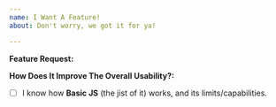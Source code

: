 ```yaml
---
name: I Want A Feature!
about: Don't worry, we got it for ya!

---
```


**Feature Request:** <!-- Info -->

**How Does It Improve The Overall Usability?:** <!-- How it improves package -->

- [ ] I know how **Basic JS** (the jist of it) works, and its limits/capabilities.